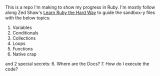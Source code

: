 This is a repo I'm making to show my progress in Ruby. I'm mostly follow along Zed Shaw's [Learn Ruby the Hard Way](http://learnrubythehardway.org/) to guide the sandbox-y files with the below topics:

1. Variables
2. Conditionals
3. Collections
4. Loops
5. Functions
6. Native crap

and 2 special secrets:
6. Where are the Docs?
7. How do I execute the code?
